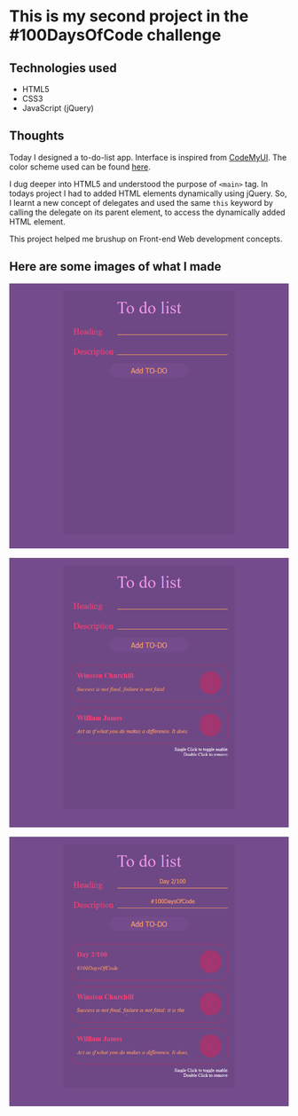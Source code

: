 # This is my second project in the #100DaysOfCode challenge

## Technologies used
 * HTML5
 * CSS3
 * JavaScript (jQuery)

## Thoughts
 Today I designed a to-do-list app. Interface is inspired from [CodeMyUI](https://codemyui.com/css-only-checkbox-into-material-design-todo-list/). The color scheme used can be found [here](https://digitalsynopsis.com/wp-content/uploads/2019/11/color-schemes-palettes-16.png). 
 
 I dug deeper into HTML5 and understood the purpose of `<main>` tag. In todays project I had to added HTML elements dynamically using jQuery. So, I learnt a new concept of delegates and used the same `this` keyword by calling the delegate on its parent element, to access the dynamically added HTML element.

 This project helped me brushup on Front-end Web development concepts.


## Here are some images of what I made

 ![to-do-list app image-1](../../images/Day002/to-do-list-1.png)
 
 ![to-do-list app image-2](../../images/Day002/to-do-list-2.png)
 
 ![to-do-list app image-3](../../images/Day002/to-do-list-3.png)